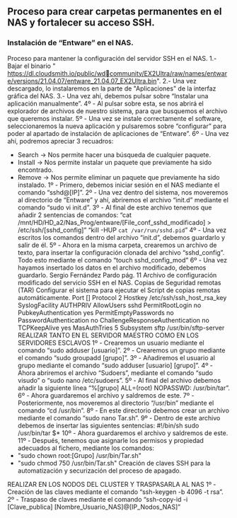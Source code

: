 ## Proceso para crear carpetas permanentes en el NAS y fortalecer su acceso SSH. ##
### Instalación de “Entware” en el NAS. ###
Proceso para mantener la configuración del servidor SSH en el NAS.
1.- Bajar el binario " https://dl.cloudsmith.io/public/wdcommunity/EX2Ultra/raw/names/entware/versions/21.04.07/entware_21.04.07_EX2Ultra.bin".
2.- Una vez descargado, lo instalaremos en la parte de "Aplicaciones" de la interfaz gráfica del NAS.
3.- Una vez ahí, debemos pulsar sobre “Instalar una aplicación manualmente”.
4º - Al pulsar sobre esta, se nos abrirá el explorador de archivos de nuestro sistema, para que busquemos 
el archivo que queremos instalar.
5º - Una vez se instale correctamente el software, seleccionaremos la nueva aplicación y pulsaremos 
sobre “configurar” para poder al apartado de instalación de aplicaciones de “Entware”. 
6º - Una vez ahí, podremos apreciar 3 recuadros:
- Search → Nos permite hacer una búsqueda de cualquier paquete.
- Install → Nos permite instalar un paquete que previamente ha sido encontrado.
- Remove → Nos permite eliminar un paquete que previamente ha sido instalado.
1º - Primero, debemos iniciar sesión en el NAS mediante el comando “sshd@[IP]”.
2º - Una vez dentro del sistema, nos moveremos al directorio de “Entware” y ahí, abriremos el archivo 
“init.d” mediante el comando “sudo vi init.d”.
3º - Al final de este archivo tenemos que añadir 2 sentencias de comandos:
“cat /mnt/HD/HD_a2/Nas_Prog/entware/[File_conf_sshd_modificado] > /etc/ssh/[sshd_config]”
“kill -HUP `cat /var/run/sshd.pid`”
4º - Una vez escritos los comandos dentro del archivo “init.d”, debemos guardarlo y salir de él.
5º - Ahora en la misma carpeta, crearemos un archivo de texto, para insertar la configuración clonada 
del archivo “sshd_config”. Todo esto mediante el comando “touch sshd_config_mod”
6º - Una vez hayamos insertado los datos en el archivo modificado, debemos guardarlo.
Sergio Fernández Pardo
pág. 11
Archivo de configuración modificado del servicio SSH en el NAS. 
Copias de Seguridad remotas (TAR)
Configurar el sistema para ejecutar el Script de copias remotas automáticamente.
Port [] 
Protocol 2
Hostkey /etc/ssh/ssh_host_rsa_key
SyslogFacility AUTHPRIV
AllowUsers sshd
PermitRootLogin no
PubkeyAuthentication yes
PermitEmptyPasswords no
PasswordAuthentication no
ChallengeResponseAuthentication no
TCPKeepAlive yes
MasAuthTries 5
Subsystem sftp /usr/bin/sftp-server
REALIZAR TANTO EN EL SERVIDOR MAESTRO COMO EN LOS SERVIDORES ESCLAVOS
1º - Crearemos un usuario mediante el comando “sudo adduser [usuario]”.
2º - Crearemos un grupo mediante el comando “sudo groupadd [grupo]”.
3º - Añadiremos el usuario al grupo mediante el comando “sudo adduser [usuario] [grupo]”.
4º - Ahora abriremos el archivo “Sudoers”, mediante el comando “sudo visudo” o “sudo nano 
/etc/sudoers”.
5º - Al final del archivo debemos añadir la siguiente línea “%[grupo] ALL=(root) NOPASSWD: 
/usr/bin/tar”.
6º - Ahora guardaremos el archivo y saldremos de este.
7º - Posteriormente, nos moveremos al directorio “/usr/bin” mediante el comando “cd /usr/bin”.
8º - En este directorio debemos crear un archivo mediante el comando “sudo nano Tar.sh”.
9º - Dentro de este archivo debemos de insertar las siguientes sentencias:
#!/bin/sh
sudo /usr/bin/tar $*
10º - Ahora guardaremos el archivo y saldremos de este.
11º - Después, tenemos que asignarle los permisos y propiedad adecuados al fichero, mediante los 
comandos:
- "sudo chown root:[Grupo] /usr/bin/Tar.sh"
- "sudo chmod 750 /usr/bin/Tar.sh"
Creación de claves SSH para la automatización y securización del proceso de apagado.

REALIZAR EN LOS NODOS DEL CLUSTER Y TRASPASARLA AL NAS
1º - Creación de las claves mediante el comando “ssh-keygen -b 4096 -t rsa”.
2º - Traspaso de claves mediante el comando “ssh-copy-id -i [Clave_publica] 
[Nombre_Usuario_NAS]@[IP_Nodos_NAS]”
